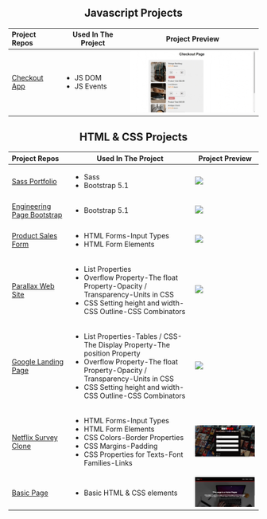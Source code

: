 <h2 align="center"> Javascript Projects </h2>


Project Repos       |Used In The Project     |Project Preview   
:-------------------------|-------------------------|-------------------------
[Checkout App](https://github.com/codesari/checkout-app) |<ul><li>JS DOM</li><li>JS Events</li></ul>|<img src="https://raw.githubusercontent.com/codesari/checkout-app/main/checkout-app.gif" width="300" />


<h2 align="center"> HTML & CSS Projects </h2>


Project Repos       |Used In The Project     |Project Preview   
:-------------------------|-------------------------|-------------------------
[Sass Portfolio](https://github.com/codesari/sass-portfolio) |<ul><li>Sass</li><li>Bootstrap 5.1</li></ul>|<img src="https://github.com/codesari/sass-portfolio/raw/main/sass-portfolio.gif" width="300" />
[Engineering Page Bootstrap](https://github.com/codesari/engineering-page-bootstrap) |<ul><li>Bootstrap 5.1</li></ul>|<img src="https://github.com/codesari/engineering-page-bootstrap/raw/main/engineering-page.gif" width="300" />
[Product Sales Form](https://github.com/codesari/product-sales-form) |<ul><li>HTML Forms-Input Types</li><li>HTML Form Elements</li></ul>|<img src="https://raw.githubusercontent.com/codesari/product-sales-form/main/product-sales-form.gif" width="300" />
[Parallax Web Site](https://github.com/codesari/parallax-website) |<ul><li>List Properties</li><li>Overflow Property-The float Property-Opacity / Transparency-Units in CSS</li><li>CSS Setting height and width-CSS Outline-CSS Combinators</li></ul>|<img src="https://github.com/codesari/parallax-website/raw/main/parallax.gif" width="300" />
[Google Landing Page](https://github.com/codesari/google-landing-page) | <ul><li>List Properties-Tables / CSS-The Display Property-The position Property</li><li>Overflow Property-The float Property-Opacity / Transparency-Units in CSS</li><li>CSS Setting height and width-CSS Outline-CSS Combinators</li></ul> |<img src="https://raw.githubusercontent.com/codesari/google-landing-page/main/glp.gif" width="300" />
[Netflix Survey Clone](https://github.com/codesari/netflix-survey-clone) |<ul><li>HTML Forms-Input Types</li><li>HTML Form Elements</li><li>CSS Colors-Border Properties</li><li>CSS Margins-Padding</li><li>CSS Properties for Texts-Font Families-Links</li></ul>|<img src="https://raw.githubusercontent.com/codesari/netflix-survey-clone/main/netflix.gif" width="300" />
[Basic Page](https://github.com/codesari/basic-page) | <ul><li>Basic HTML & CSS elements</li></ul> |<img src="https://raw.githubusercontent.com/codesari/basic-page/a97fed4f988e3a704dfccfffb1f921da2176cf80/basic-page.gif" width="300" />
